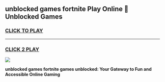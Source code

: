 
## unblocked games fortnite Play Online 👋 Unblocked Games
<h3>
<a href="https://premium.freeplayer.one?title=unblocked_games_fortnite&ref=19F">CLICK TO PLAY</a></h3>
<hr>

<h3>
<a href="https://premium.freeplayer.one?title=unblocked_games_fortnite&ref=19F">CLICK 2 PLAY</a>
  
</h3>

<a href="https://premium.freeplayer.one?title=unblocked_games_fortnite&ref=19F"><img src="https://clearcache.store/games.png"></a>


**unblocked games fortnite games unblocked: Your Gateway to Fun and Accessible Online Gaming**
